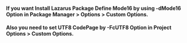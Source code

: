 #### If you want Install Lazarus Package Define Mode16 by using -dMode16 Option in Package Manager > Options > Custom Options.
#### Also you need to set UTF8 CodePage by -FcUTF8 Option in Project Options > Custom Options.
